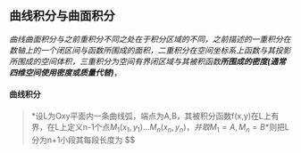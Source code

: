 ## 曲线积分与曲面积分

*曲线曲面积分与之前重积分不同之处在于积分区域的不同，之前描述的一重积分在数轴上的一个闭区间与函数所围成的面积，二重积分在空间坐标系上函数与其投影所围成的空间体积，三重积分为空间有界闭区域与其被积函数**所围成的密度(通常四维空间使用密度或质量代替)***，

#### **曲线积分**

> *设L为Oxy平面内一条曲线弧，端点为A,B，其被积分函数f(x,y)在L上有界，在L上定义n-1个点$M_1(x_1,y_1) ... M_n(x_n,y_n)，并取M_1=A,M_n=B$*则把L分为n+1小段其每段长度为 $\$